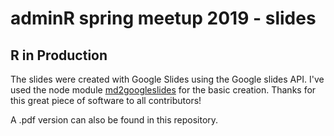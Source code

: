 # adminR spring meetup 2019 - slides

## R in Production

The slides were created with Google Slides using the Google slides API. 
I've used the node module [md2googleslides](https://github.com/gsuitedevs/md2googleslides) for the basic creation. Thanks for this great piece of software to all contributors! 

A .pdf version can also be found in this repository. 